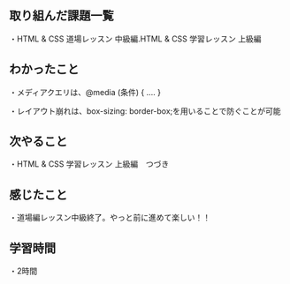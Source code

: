 ## 取り組んだ課題一覧
・HTML & CSS 道場レッスン 中級編.HTML & CSS 学習レッスン 上級編
## わかったこと
・メディアクエリは、@media (条件) { .... }

・レイアウト崩れは、box-sizing: border-box;を用いることで防ぐことが可能
## 次やること
・HTML & CSS 学習レッスン 上級編　つづき
## 感じたこと
・道場編レッスン中級終了。やっと前に進めて楽しい！！
## 学習時間
・2時間